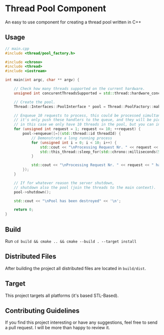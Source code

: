 
# Thread Pool Component

An easy to use component for creating a thread pool written in C++

## Usage

```cpp
// main.cpp
#include <thread/pool_factory.h>

#include <chrono>
#include <thread>
#include <iostream>

int main(int argc, char ** argv) {

    // Check how many threads supported on the current hardware.
    unsigned int concurentThreadsSupported = std::thread::hardware_concurrency();

    // Create the pool.
    Thread::Interfaces::PoolInterface * pool = Thread::PoolFactory::make(concurentThreadsSupported);

    // Enqueue 10 requests to process, this could be processed simultaneously
    // it's only push these handlers to the queue, and they will be picked up by the next available thread,
    // in this case we only have 10 threads in the pool, but you can increase it, depending on your hardware.
    for (unsigned int request = 1; request <= 10; ++request) {
        pool->enqueue([=](std::thread::id threadId) {            
            // Demonstrate a long running process
            for (unsigned int i = 0; i < 10; i++) {
                std::cout << "\nProcessing Request Nr. " << request << " by thread id " << threadId << '\n';
                std::this_thread::sleep_for(std::chrono::milliseconds(500));
            }

            std::cout << "\nProcessing Request Nr. " << request << " has finished!" << '\n';
        });
    }

    // If for whatever reason the server shutdown, 
    // shutdown also the pool (join the threads to the main context).
    pool->shutdown();

    std::cout << "\nPool has been destroyed" << '\n';

    return 0;
}
```

## Build

Run `cd build && cmake .. && cmake --build . --target install`

## Distributed Files

After building the project all distributed files are located in `build/dist`.

## Target

This project targets all platforms (it's based STL-Based).

## Contributing Guidelines

If you find this project interesting or have any suggestions, feel free to send a pull request. I will be more than happy to review it.
